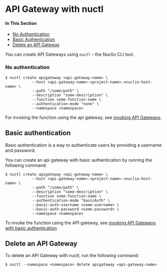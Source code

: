 # API Gateway with nuctl

#### In This Section

- [No Authentication](#none-auth)
- [Basic Authentication](#basic-auth)
- [Delete an API Gateway](#delete)

You can create API Gateways using `nuctl` - the Nuclio CLI tool.

<a id="none-auth"></a>
### No authentication
```
$ nuctl create apigateway <api-gateway-name> \
			--host <api-gateway-name>-<project-name>.<nuclio-host-name> \
			--path "/some/path" \
			--description "some-description" \
			--function some-function-name \
			--authentication-mode "none" \
			--namespace <namespace>
```

For invoking the function using the api gateway, see [invoking API Gateways](/docs/references/api-gateway/http.md#invoke-none).

<a id="basic-auth"></a>
## Basic authentication
Basic authentication is a way to authenticate users by providing a username and password.

You can create an api gateway with basic authentication by running the following command:
```
$ nuctl create apigateway <api-gateway-name> \
			--host <api-gateway-name>-<project-name>.<nuclio-host-name> \
			--path "/some/path" \
			--description "some-description" \
			--function some-function-name \
			--authentication-mode "basicAuth" \
			--basic-auth-username <some-username> \
			--basic-auth-password <some-password> \
			--namespace <namespace>
```

To invoke the function using the API gateway, see [invoking API Gateways with basic authentication](/docs/references/api-gateway/http.md#invoke-basic).

<a id="delete"></a>
## Delete an API Gateway

To delete an API Gateway with nuctl, run the following command:
```
$ nuctl --namespace <namespace> delete apigateway <api-gateway-name>
```
